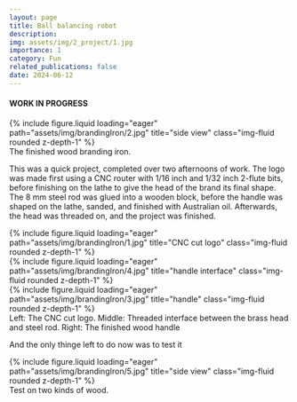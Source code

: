 ```yaml
---
layout: page
title: Ball balancing robot
description: 
img: assets/img/2_project/1.jpg
importance: 1
category: Fun
related_publications: false
date: 2024-06-12
---
```


#### WORK IN PROGRESS

<div class="row">
    <div class="col-sm mt-3 mt-md-0">
        {% include figure.liquid loading="eager" path="assets/img/brandingIron/2.jpg" title="side view" class="img-fluid rounded z-depth-1" %}
    </div>
</div>
<div class="caption">
    The finished wood branding iron.
</div>

This was a quick project, completed over two afternoons of work. The logo was made first using a CNC router with 1/16 inch and 1/32 inch 2-flute bits, before finishing on the lathe to give the head of the brand its final shape. The 8 mm steel rod was glued into a wooden block, before the handle was shaped on the lathe, sanded, and finished with Australian oil. Afterwards, the head was threaded on, and the project was finished.


<div class="row">
    <div class="col-sm mt-3 mt-md-0">
        {% include figure.liquid loading="eager" path="assets/img/brandingIron/1.jpg" title="CNC cut logo" class="img-fluid rounded z-depth-1" %}
    </div>
    <div class="col-sm mt-3 mt-md-0">
        {% include figure.liquid loading="eager" path="assets/img/brandingIron/4.jpg" title="handle interface" class="img-fluid rounded z-depth-1" %}
    </div>
    <div class="col-sm mt-3 mt-md-0">
        {% include figure.liquid loading="eager" path="assets/img/brandingIron/3.jpg" title="handle" class="img-fluid rounded z-depth-1" %}
    </div>
</div>
<div class="caption">
    Left: The CNC cut logo. Middle: Threaded interface between the brass head and steel rod. Right: The finished wood handle
</div>

And the only thinge left to do now was to test it

<div class="row">
    <div class="col-sm mt-3 mt-md-0">
        {% include figure.liquid loading="eager" path="assets/img/brandingIron/5.jpg" title="side view" class="img-fluid rounded z-depth-1" %}
    </div>
</div>
<div class="caption">
    Test on two kinds of wood.
</div>
